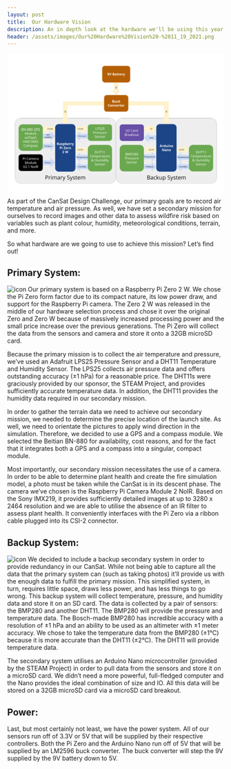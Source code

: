 ```yaml
---
layout: post
title:  Our Hardware Vision
description: An in depth look at the hardware we'll be using this year
header: /assets/images/Our%20Hardware%20Vision%20-%2011_19_2021.png
---
```

![alt text](/assets/images/Our%20Hardware%20Vision%20-%2011_19_2021.png)
As part of the CanSat Design Challenge, our primary goals are to record air temperature and air pressure. As well, we have set a secondary mission for ourselves to record images and other data to assess wildfire risk based on variables such as plant colour, humidity, meteorological conditions, terrain, and more.

So what hardware are we going to use to achieve this mission? Let’s find out!

## Primary System:
![icon](https://s.cdnshm.com/catalog/ro/t/448291462/raspberry-pi-zero-2-w.jpg)
Our primary system is based on a Raspberry Pi Zero 2 W. We chose the Pi Zero form factor due to its compact nature, its low power draw, and support for the Raspberry Pi camera. The Zero 2 W was released in the middle of our hardware selection process and chose it over the original Zero and Zero W because of massively increased processing power and the small price increase over the previous generations. The Pi Zero will collect the data from the sensors and camera and store it onto a 32GB microSD card.

Because the primary mission is to collect the air temperature and pressure, we’ve used an Adafruit LPS25 Pressure Sensor and a DHT11 Temperature and Humidity Sensor. The LPS25 collects air pressure data and offers outstanding accuracy (±1 hPa) for a reasonable price. The DHT11s were graciously provided by our sponsor, the STEAM Project, and provides sufficiently accurate temperature data. In addition, the DHT11 provides the humidity data required in our secondary mission.

In order to gather the terrain data we need to achieve our secondary mission, we needed to determine the precise location of the launch site. As well, we need to orientate the pictures to apply wind direction in the simulation. Therefore, we decided to use a GPS and a compass module. We selected the Beitian BN-880 for availability, cost reasons, and for the fact that it integrates both a GPS and a compass into a singular, compact module.

Most importantly, our secondary mission necessitates the use of a camera. In order to be able to determine plant health and create the fire simulation model, a photo must be taken while the CanSat is in its descent phase. The camera we’ve chosen is the Raspberry Pi Camera Module 2 NoIR. Based on the Sony IMX219, it provides sufficiently detailed images at up to 3280 x 2464 resolution and we are able to utilise the absence of an IR filter to assess plant health. It conveniently interfaces with the Pi Zero via a ribbon cable plugged into its CSI-2 connector.

## Backup System:
![icon](https://arduino-tutorials.net/public/img/parts/arduino-nano-nl.jpg)
We decided to include a backup secondary system in order to provide redundancy in our CanSat. While not being able to capture all the data that the primary system can (such as taking photos) it’ll provide us with the enough data to fulfill the primary mission. This simplified system, in turn, requires little space, draws less power, and has less things to go wrong. This backup system will collect temperature, pressure, and humidity data and store it on an SD card.
The data is collected by a pair of sensors: the BMP280 and another DHT11. The BMP280 will provide the pressure and temperature data. The Bosch-made BMP280 has incredible accuracy with a resolution of ±1 hPa and an ability to be used as an altimeter with ±1 meter accuracy. We chose to take the temperature data from the BMP280 (±1°C) because it is more accurate than the DHT11 (±2°C). The DHT11 will provide temperature data.

The secondary system utilises an Arduino Nano microcontroller (provided by the STEAM Project) in order to pull data from the sensors and store it on a microSD card. We didn’t need a more powerful, full-fledged computer and the Nano provides the ideal combination of size and IO. All this data will be stored on a 32GB microSD card via a microSD card breakout.

## Power:
Last, but most certainly not least, we have the power system. All of our sensors run off of 3.3V or 5V that will be supplied by their respective controllers. Both the Pi Zero and the Arduino Nano run off of 5V that will be supplied by an LM2596 buck converter. The buck converter will step the 9V supplied by the 9V battery down to 5V. 
